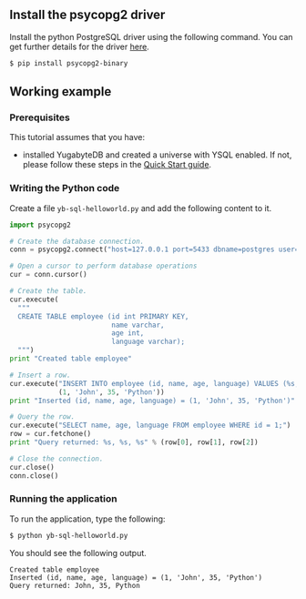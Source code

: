 
## Install the psycopg2 driver

Install the python PostgreSQL driver using the following command. You can get further details for the driver [here](https://pypi.org/project/psycopg2/).

```sh
$ pip install psycopg2-binary
```

## Working example

### Prerequisites

This tutorial assumes that you have:

- installed YugabyteDB and created a universe with YSQL enabled. If not, please follow these steps in the [Quick Start guide](../../../quick-start/explore-ysql/).

### Writing the Python code

Create a file `yb-sql-helloworld.py` and add the following content to it.

```python
import psycopg2

# Create the database connection.
conn = psycopg2.connect("host=127.0.0.1 port=5433 dbname=postgres user=postgres password=postgres")

# Open a cursor to perform database operations
cur = conn.cursor()

# Create the table.
cur.execute(
  """
  CREATE TABLE employee (id int PRIMARY KEY,
                         name varchar,
                         age int,
                         language varchar);
  """)
print "Created table employee"

# Insert a row.
cur.execute("INSERT INTO employee (id, name, age, language) VALUES (%s, %s, %s, %s)",
            (1, 'John', 35, 'Python'))
print "Inserted (id, name, age, language) = (1, 'John', 35, 'Python')"

# Query the row.
cur.execute("SELECT name, age, language FROM employee WHERE id = 1;")
row = cur.fetchone()
print "Query returned: %s, %s, %s" % (row[0], row[1], row[2])

# Close the connection.
cur.close()
conn.close()
```

### Running the application

To run the application, type the following:

```sh
$ python yb-sql-helloworld.py
```

You should see the following output.

```
Created table employee
Inserted (id, name, age, language) = (1, 'John', 35, 'Python')
Query returned: John, 35, Python
```
